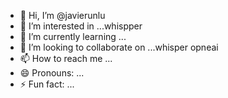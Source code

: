 - 👋 Hi, I’m @javierunlu
- 👀 I’m interested in ...whispper
- 🌱 I’m currently learning ...
- 💞️ I’m looking to collaborate on ...whisper opneai
- 📫 How to reach me ...
- 😄 Pronouns: ...
- ⚡ Fun fact: ...

<!---
javierunlu/javierunlu is a ✨ special ✨ repository because its `README.md` (this file) appears on your GitHub profile.
You can click the Preview link to take a look at your changes.
--->
